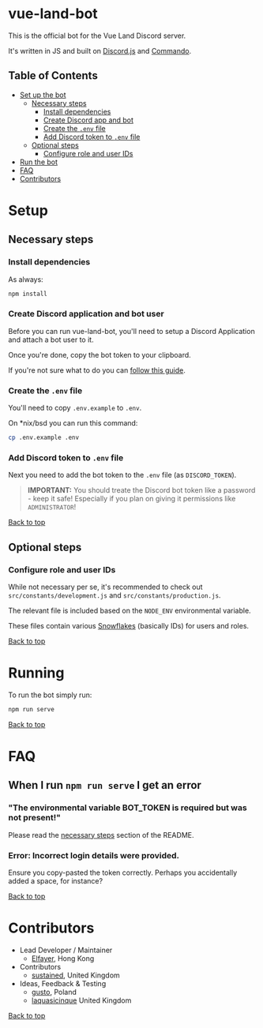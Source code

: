 # **vue-land-bot**

This is the official bot for the Vue Land Discord server.

It's written in JS and built on [Discord.js](https://github.com/discordjs/discord.js/) and [Commando](https://github.com/discordjs/Commando).

## Table of Contents

- [Set up the bot](#setup)
  - [Necessary steps](#necessary-steps)
    - [Install dependencies](#install-dependencies)
    - [Create Discord app and bot](#create-discord-application-and-bot-user)
    - [Create the `.env` file](#create-the-.env-file)
    - [Add Discord token to `.env` file](#add-discord-token-to-.env-file)
  - [Optional steps](#optional-steps)
    - [Configure role and user IDs](#configure-role-and-user-ids)
- [Run the bot](#running)
- [FAQ](#faq)
- [Contributors](#contributors)

# Setup

## Necessary steps

### Install dependencies

As always:

```bash
npm install
```

### Create Discord application and bot user

Before you can run vue-land-bot, you'll need to setup a Discord Application and attach a bot user to it.

Once you're done, copy the bot token to your clipboard.

If you're not sure what to do you can [follow this guide](https://discordjs.guide/preparations/setting-up-a-bot-application.html).

### Create the `.env` file

You'll need to copy `.env.example` to `.env`.

On \*nix/bsd you can run this command:

```bash
cp .env.example .env
```

### Add Discord token to `.env` file

Next you need to add the bot token to the `.env` file (as `DISCORD_TOKEN`).

> **IMPORTANT:** You should treate the Discord bot token like a password - keep it safe! Especially if you plan on giving it permissions like `ADMINISTRATOR`!

[Back to top](#vue-land-bot)

## Optional steps

<!--
### Create Github personal access token

If you want the RFCs command group to work then you'll need to create a [Github personal access token](https://github.com/settings/tokens) and add it to the `.env` file (as `GITHUB_TOKEN`).

You don't _need_ to give it any scopes.

> **IMPORTANT:** You should treate the Github personal access token like a password - keep it safe! Especially if you add any scopes!
-->

### Configure role and user IDs

While not necessary per se, it's recommended to check out `src/constants/development.js` and `src/constants/production.js`.

The relevant file is included based on the `NODE_ENV` environmental variable.

These files contain various [Snowflakes](https://discordapp.com/developers/docs/reference#snowflakes) (basically IDs) for users and roles.

[Back to top](#vue-land-bot)

# Running

To run the bot simply run:

```bash
npm run serve
```

[Back to top](#vue-land-bot)

# FAQ

## When I run `npm run serve` I get an error

### "The environmental variable BOT_TOKEN is required but was not present!"

Please read the [necessary steps](#necessary-steps) section of the README.

### Error: Incorrect login details were provided.

Ensure you copy-pasted the token correctly. Perhaps you accidentally added a space, for instance?

[Back to top](#vue-land-bot)

# Contributors

- Lead Developer / Maintainer
  - [Elfayer](https://github.com/elfayer/), Hong Kong
- Contributors
  - [sustained](https://github.com/sustained/), United Kingdom
- Ideas, Feedback & Testing
  - [gusto](https://github.com/gustojs/), Poland
  - [laquasicinque](https://github.com/laquasicinque) United Kingdom

[Back to top](#vue-land-bot)
